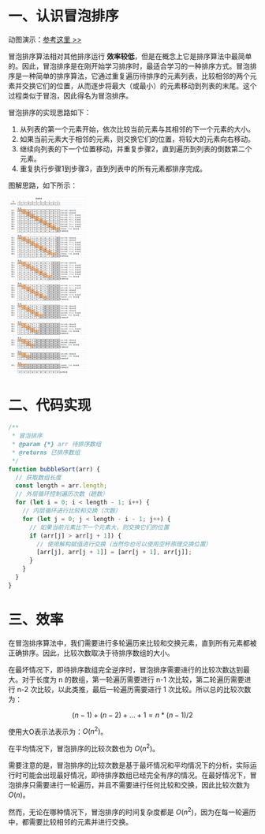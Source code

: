 # 一、认识冒泡排序

动图演示：[参考这里 >>](https://visualgo.net/zh/sorting)

冒泡排序算法相对其他排序运行 **效率较低**，但是在概念上它是排序算法中最简单的。因此，冒泡排序是在刚开始学习排序时，最适合学习的一种排序方式。冒泡排序是一种简单的排序算法，它通过重复遍历待排序的元素列表，比较相邻的两个元素并交换它们的位置，从而逐步将最大（或最小）的元素移动到列表的末尾。这个过程类似于冒泡，因此得名为冒泡排序。

冒泡排序的实现思路如下：

1. 从列表的第一个元素开始，依次比较当前元素与其相邻的下一个元素的大小。
2. 如果当前元素大于相邻的元素，则交换它们的位置，将较大的元素向右移动。
3. 继续向列表的下一个位置移动，并重复步骤2，直到遍历到列表的倒数第二个元素。
4. 重复执行步骤1到步骤3，直到列表中的所有元素都排序完成。

图解思路，如下所示：

<img src="./IMGS/bubble_sl.png" style="zoom:35%;" />

# 二、代码实现

```js
/**
 * 冒泡排序
 * @param {*} arr 待排序数组
 * @returns 已排序数组
 */
function bubbleSort(arr) {
  // 获取数组长度
  const length = arr.length;
  // 外层循环控制遍历次数（趟数）
  for (let i = 0; i < length - 1; i++) {
    // 内层循环进行比较和交换（次数）
    for (let j = 0; j < length - i - 1; j++) {
      // 如果当前元素比下一个元素大，则交换它们的位置
      if (arr[j] > arr[j + 1]) {
        // 使用解构赋值进行交换（当然你也可以使用空杯原理交换位置）
        [arr[j], arr[j + 1]] = [arr[j + 1], arr[j]];
      }
    }
  }
}
```

# 三、效率

在冒泡排序算法中，我们需要进行多轮遍历来比较和交换元素，直到所有元素都被正确排序。因此，比较次数取决于待排序数组的大小。

在最坏情况下，即待排序数组完全逆序时，冒泡排序需要进行的比较次数达到最大。对于长度为 n 的数组，第一轮遍历需要进行 n-1 次比较，第二轮遍历需要进行 n-2 次比较，以此类推，最后一轮遍历需要进行 1 次比较。所以总的比较次数为：

$$(n-1) + (n-2) + ... + 1 = n * (n-1) / 2$$

使用大O表示法表示为：$O(n^2)$。

在平均情况下，冒泡排序的比较次数也为 $O(n^2)$。

需要注意的是，冒泡排序的比较次数是基于最坏情况和平均情况下的分析，实际运行时可能会出现最好情况，即待排序数组已经完全有序的情况。在最好情况下，冒泡排序只需要进行一轮遍历，并且不需要进行任何比较和交换，因此比较次数为 $O(n)$。

然而，无论在哪种情况下，冒泡排序的时间复杂度都是 $O(n^2)$，因为在每一轮遍历中，都需要比较相邻的元素并进行交换。

